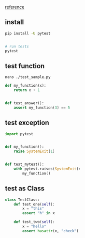 [reference](https://docs.pytest.org/en/stable/reference/index.html)


## install
```bash
pip install -U pytest


# run tests
pytest
```


## test function
`nano ./test_sample.py`
```py
def my_function(x):
    return x + 1


def test_answer():
    assert my_function(3) == 5
```


## test exception
```py
import pytest


def my_function():
    raise SystemExit(1)


def test_mytest():
    with pytest.raises(SystemExit):
        my_function()
```


## test as Class
```py
class TestClass:
    def test_one(self):
        x = "this"
        assert "h" in x

    def test_two(self):
        x = "hello"
        assert hasattr(x, "check")
```
